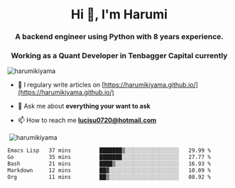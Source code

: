 <h1 align="center">Hi 👋, I'm Harumi</h1>
<h3 align="center">A backend engineer using <b>Python</b> with 8 years experience.</h3>
<h3 align="center">Working as a Quant Developer in <b>Tenbagger Capital</b> currently</h3>

<p align="left"> <img src="https://komarev.com/ghpvc/?username=harumikiyama" alt="harumikiyama" /> </p>


- 📝 I regulary write articles on [https://harumikiyama.github.io/](https://harumikiyama.github.io/)

- 💬 Ask me about **everything your want to ask**

- 📫 How to reach me **lucisu0720@hotmail.com**

<p>&nbsp;<img align="center" src="https://github-readme-stats.vercel.app/api?username=harumikiyama&show_icons=true" alt="harumikiyama" /></p>


<!--START_SECTION:waka-->

```txt
Emacs Lisp   37 mins         ███████▒░░░░░░░░░░░░░░░░░   29.99 %
Go           35 mins         ███████░░░░░░░░░░░░░░░░░░   27.77 %
Bash         21 mins         ████▒░░░░░░░░░░░░░░░░░░░░   16.93 %
Markdown     12 mins         ██▓░░░░░░░░░░░░░░░░░░░░░░   10.09 %
Org          11 mins         ██▒░░░░░░░░░░░░░░░░░░░░░░   08.92 %
```

<!--END_SECTION:waka-->
